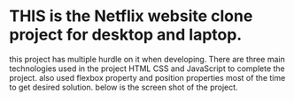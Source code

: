 # THIS is the Netflix website clone project for desktop and laptop.
this project has multiple hurdle on it when developing. There are three main technologies used in the project HTML CSS and JavaScript to complete the project.
also used flexbox property and position properties most of the time to get desired solution.
below is the screen shot of the project.